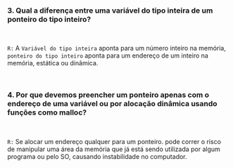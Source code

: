 ### 3. Qual a diferença entre uma variável do tipo inteira de um ponteiro do tipo inteiro?

&nbsp;

``R:`` A ``Variável do tipo inteira`` aponta para um número inteiro na memória, ``ponteiro do tipo inteiro`` aponta para um endereço de um inteiro na memória, estática ou dinâmica.

&nbsp;

### 4. Por que devemos preencher um ponteiro apenas com o endereço de uma variável ou por alocação dinâmica usando funções como malloc?

&nbsp;

``R:`` Se alocar um endereço qualquer para um ponteiro. pode correr o risco de manipular uma área da memória que já está sendo utilizada por algum programa ou pelo SO, causando instabilidade no computador.